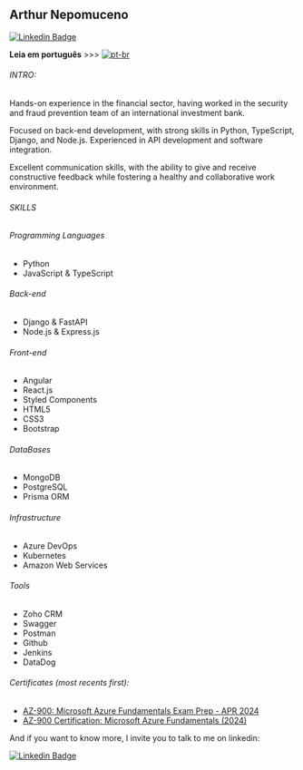 ## Arthur Nepomuceno 
[![Linkedin Badge](https://img.shields.io/badge/LinkedIn-0077B5?style=flat&logo=linkedin&logoColor=white)](https://www.linkedin.com/in/arthur-nepomuceno/)

**Leia em português** >>> [![pt-br](https://img.shields.io/badge/lang-pt--br-green.svg)](https://github.com/arthur-nepomuceno/arthur-nepomuceno/blob/main/README-pt-br.md)

###### INTRO:

Hands-on experience in the financial sector, having worked in the security and fraud prevention team of an international investment bank.

Focused on back-end development, with strong skills in Python, TypeScript, Django, and Node.js. Experienced in API development
and software integration. 

Excellent communication skills, with the ability to give and receive constructive feedback while fostering a healthy and collaborative work environment.

###### SKILLS

###### Programming Languages

- Python
- JavaScript & TypeScript

###### Back-end

- Django & FastAPI
- Node.js & Express.js

###### Front-end

- Angular
- React.js
- Styled Components
- HTML5
- CSS3
- Bootstrap

###### DataBases

- MongoDB
- PostgreSQL
- Prisma ORM

###### Infrastructure

- Azure DevOps
- Kubernetes
- Amazon Web Services

###### Tools

- Zoho CRM
- Swagger
- Postman
- Github
- Jenkins
- DataDog

###### Certificates (most recents first):
- [AZ-900: Microsoft Azure Fundamentals Exam Prep - APR 2024](https://www.udemy.com/course/az900-azure)
- [AZ-900 Certification: Microsoft Azure Fundamentals (2024)](https://www.udemy.com/course/az-900-preparacao-para-o-exame-microsoft-azure-fundamentals/)

And if you want to know more, I invite you to talk to me on linkedin:

[![Linkedin Badge](https://img.shields.io/badge/LinkedIn-0077B5?style=flat&logo=linkedin&logoColor=white)](https://www.linkedin.com/in/arthur-nepomuceno/)

<!--
VSCode
HTML5
CSS3

Front:

JavaScript -ok
ReactJS -ok
NodeJS -ok
Axios
Styled Components

Back:

Typescript -ok
NodeJS -ok
Express
Axios
JsonWebToken
Bcrypt

Databases:

MongoDB
PostgreSQL -ok
Prisma

Tests:

Jest
Supertest

Environments:

Docker -ok
Amazon AWS
Nginx
-->



<!--
**arthur-nepomuceno/arthur-nepomuceno** is a ✨ _special_ ✨ repository because its `README.md` (this file) appears on your GitHub profile.

Here are some ideas to get you started:

- 🔭 I’m currently working on ...
- 🌱 I’m currently learning ...
- 👯 I’m looking to collaborate on ...
- 🤔 I’m looking for help with ...
- 💬 Ask me about ...
- 📫 How to reach me: ...
- 😄 Pronouns: ...
- ⚡ Fun fact: ...
-->
